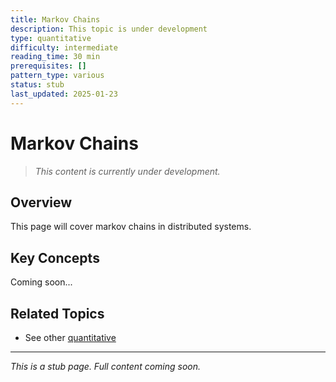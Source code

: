 ```yaml
---
title: Markov Chains
description: This topic is under development
type: quantitative
difficulty: intermediate
reading_time: 30 min
prerequisites: []
pattern_type: various
status: stub
last_updated: 2025-01-23
---
```



# Markov Chains

> *This content is currently under development.*

## Overview

This page will cover markov chains in distributed systems.

## Key Concepts

Coming soon...

## Related Topics

- See other [quantitative](../../index.md)

---

*This is a stub page. Full content coming soon.*
